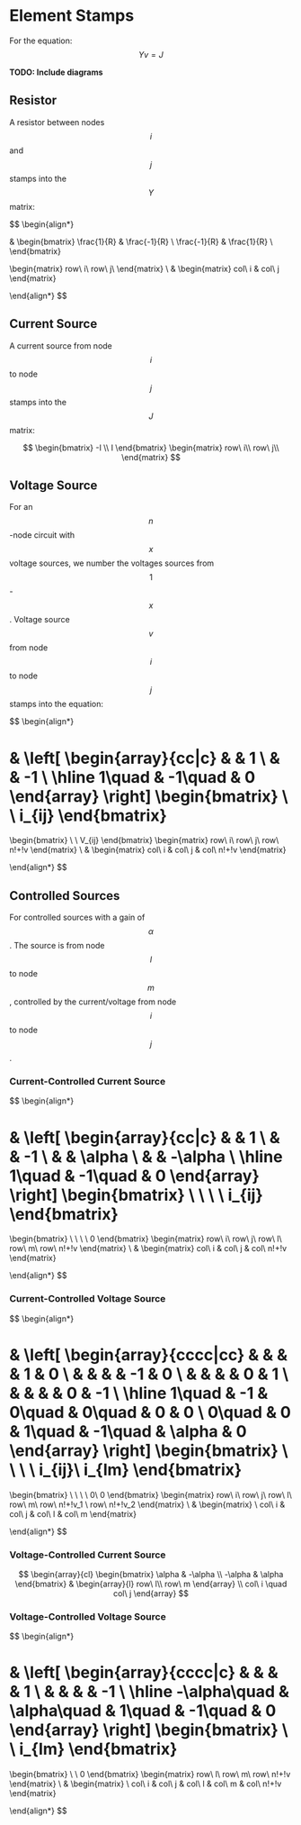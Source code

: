 # Element Stamps

For the equation:
$$
Yv=J
$$

**TODO: Include diagrams**

## Resistor

A resistor between nodes $$i$$ and $$j$$ stamps into the $$Y$$ matrix:

$$
\begin{align*}

&
\begin{bmatrix}
\frac{1}{R} & \frac{-1}{R} \\
\frac{-1}{R} & \frac{1}{R} \\
\end{bmatrix}

\begin{matrix}
row\ i\\
row\ j\\
\end{matrix}
\\
&
\begin{matrix}
col\ i & col\ j
\end{matrix}

\end{align*}
$$

## Current Source

A current source from node $$i$$ to node $$j$$ stamps into the $$J$$ matrix:

$$
\begin{bmatrix}
-I \\
I
\end{bmatrix}
\begin{matrix}
row\ i\\
row\ j\\
\end{matrix}
$$

## Voltage Source

For an $$n$$-node circuit with $$x$$ voltage sources, we number the voltages sources from $$1$$-$$x$$. Voltage source $$v$$ from node $$i$$ to node $$j$$ stamps into the equation:

$$
\begin{align*}

&
\left[
\begin{array}{cc|c}
 &  & 1 \\
 &  & -1 \\
\hline
1\quad & -1\quad & 0
\end{array}
\right]
\begin{bmatrix}
 \\
 \\
i_{ij}
\end{bmatrix}
=
\begin{bmatrix}
 \\
 \\
V_{ij}
\end{bmatrix}
\begin{matrix}
row\ i\\
row\ j\\
row\ n\!+\!v
\end{matrix}
\\
&
\begin{matrix}
col\ i & col\ j & col\ n\!+\!v
\end{matrix}

\end{align*}
$$

## Controlled Sources

For controlled sources with a gain of $$\alpha$$. The source is from node $$l$$ to node $$m$$, controlled by the current/voltage from node $$i$$ to node $$j$$.

### Current-Controlled Current Source

$$
\begin{align*}

&
\left[
\begin{array}{cc|c}
 &  & 1 \\
 &  & -1 \\
 &  & \alpha \\
 &  & -\alpha \\
\hline
1\quad & -1\quad & 0
\end{array}
\right]
\begin{bmatrix}
 \\
 \\
 \\
 \\
i_{ij}
\end{bmatrix}
=
\begin{bmatrix}
 \\
 \\
 \\
 \\
0
\end{bmatrix}
\begin{matrix}
row\ i\\
row\ j\\
row\ l\\
row\ m\\
row\ n\!+\!v
\end{matrix}
\\
&
\begin{matrix}
col\ i & col\ j & col\ n\!+\!v
\end{matrix}

\end{align*}
$$

### Current-Controlled Voltage Source

$$
\begin{align*}

&
\left[
\begin{array}{cccc|cc}
 & & & & 1 & 0 \\
 & & & & -1 & 0 \\
 & & & & 0 & 1 \\
 & & & & 0 & -1 \\
\hline
1\quad & -1 & 0\quad & 0\quad & 0 & 0 \\
0\quad & 0 & 1\quad & -1\quad & \alpha & 0
\end{array}
\right]
\begin{bmatrix}
 \\
 \\
 \\
 \\
i_{ij}\\
i_{lm}
\end{bmatrix}
=
\begin{bmatrix}
 \\
 \\
 \\
 \\
0\\
0
\end{bmatrix}
\begin{matrix}
row\ i\\
row\ j\\
row\ l\\
row\ m\\
row\ n\!+\!v_1 \\
row\ n\!+\!v_2
\end{matrix}
\\
&
\begin{matrix}
\ col\ i & col\ j & col\ l & col\ m
\end{matrix}

\end{align*}
$$

### Voltage-Controlled Current Source

$$
\begin{array}{cl}
\begin{bmatrix}
\alpha & -\alpha \\
-\alpha & \alpha
\end{bmatrix}
&
\begin{array}{l}
row\ l\\
row\ m
\end{array}
\\
col\ i \quad col\ j
\end{array}
$$

### Voltage-Controlled Voltage Source

$$
\begin{align*}

&
\left[
\begin{array}{cccc|c}
 & & & & 1 \\
 & & & & -1 \\
\hline
-\alpha\quad & \alpha\quad & 1\quad & -1\quad & 0
\end{array}
\right]
\begin{bmatrix}
 \\
 \\
i_{lm}
\end{bmatrix}
=
\begin{bmatrix}
 \\
 \\
0
\end{bmatrix}
\begin{matrix}
row\ l\\
row\ m\\
row\ n\!+\!v
\end{matrix}
\\
&
\begin{matrix}
\ col\ i & col\ j & col\ l & col\ m & col\ n\!+\!v
\end{matrix}

\end{align*}
$$



